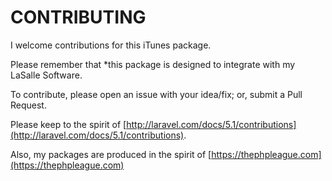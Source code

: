 # CONTRIBUTING


I welcome contributions for this iTunes package. 

Please remember that *this package is designed to integrate with my LaSalle Software. 

To contribute, please open an issue with your idea/fix; or, submit a Pull Request.
 
Please keep to the spirit of [http://laravel.com/docs/5.1/contributions](http://laravel.com/docs/5.1/contributions).

Also, my packages are produced in the spirit of [https://thephpleague.com](https://thephpleague.com)

